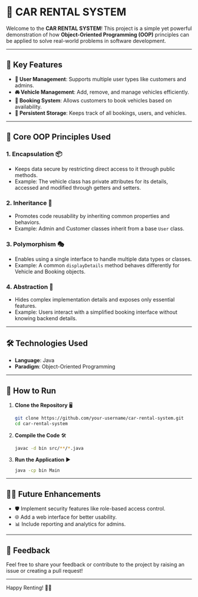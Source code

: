 # 🚗 CAR RENTAL SYSTEM

Welcome to the **CAR RENTAL SYSTEM**! This project is a simple yet powerful demonstration of how **Object-Oriented Programming (OOP)** principles can be applied to solve real-world problems in software development. 

---

## 🌟 Key Features

- **🔐 User Management**: Supports multiple user types like customers and admins.
- **🚘 Vehicle Management**: Add, remove, and manage vehicles efficiently.
- **📅 Booking System**: Allows customers to book vehicles based on availability.
- **💾 Persistent Storage**: Keeps track of all bookings, users, and vehicles.

---

## 🧩 Core OOP Principles Used

### 1. **Encapsulation** 📦
   - Keeps data secure by restricting direct access to it through public methods.
   - Example: The vehicle class has private attributes for its details, accessed and modified through getters and setters.

### 2. **Inheritance** 🧬
   - Promotes code reusability by inheriting common properties and behaviors.
   - Example: Admin and Customer classes inherit from a base `User` class.

### 3. **Polymorphism** 🎭
   - Enables using a single interface to handle multiple data types or classes.
   - Example: A common `displayDetails` method behaves differently for Vehicle and Booking objects.

### 4. **Abstraction** 🎨
   - Hides complex implementation details and exposes only essential features.
   - Example: Users interact with a simplified booking interface without knowing backend details.

---

## 🛠️ Technologies Used

- **Language**: Java
- **Paradigm**: Object-Oriented Programming

---

## 🚀 How to Run

1. **Clone the Repository** 🖥️
   ```bash
   git clone https://github.com/your-username/car-rental-system.git
   cd car-rental-system
   ```

2. **Compile the Code** 🛠️
   ```bash
   javac -d bin src/**/*.java
   ```

3. **Run the Application** ▶️
   ```bash
   java -cp bin Main
   ```

---

## 🧑‍💻 Future Enhancements

- 🛡️ Implement security features like role-based access control.
- 🌐 Add a web interface for better usability.
- 📊 Include reporting and analytics for admins.

---

## 💬 Feedback

Feel free to share your feedback or contribute to the project by raising an issue or creating a pull request!

---

Happy Renting! 🚗💨
